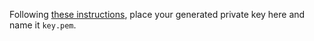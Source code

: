 Following [these instructions](https://www.contentful.com/developers/docs/extensibility/app-framework/app-identities-and-events/#creating-your-app-keys), place your generated private key here and name it `key.pem`.
